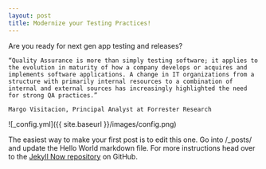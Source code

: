 ```yaml
---
layout: post
title: Modernize your Testing Practices!
---
```

Are you ready for next gen app testing and releases?

```
“Quality Assurance is more than simply testing software; it applies to the evolution in maturity of how a company develops or acquires and implements software applications. A change in IT organizations from a structure with primarily internal resources to a combination of internal and external sources has increasingly highlighted the need for strong QA practices.”

Margo Visitacion, Principal Analyst at Forrester Research
```

![_config.yml]({{ site.baseurl }}/images/config.png)

The easiest way to make your first post is to edit this one. Go into /_posts/ and update the Hello World markdown file. For more instructions head over to the [Jekyll Now repository](https://github.com/barryclark/jekyll-now) on GitHub.
